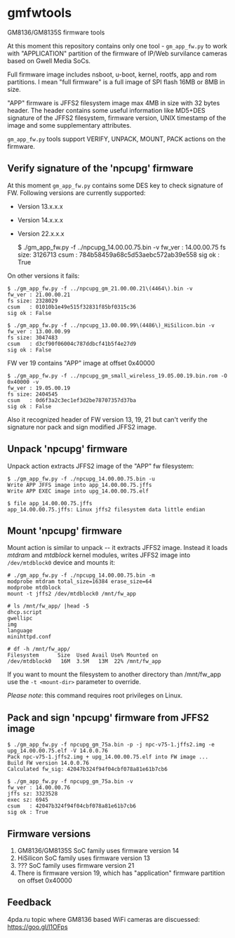 # gmfwtools
GM8136/GM8135S firmware tools

At this moment this repository contains only one tool - ``gm_app_fw.py`` to work with "APPLICATION"
partition of the firmware of IP/Web survilance cameras based on Gwell Media SoCs.

Full firmware image includes nsboot, u-boot, kernel, rootfs, app and rom partitions.
I mean "full firmware" is a full image of SPI flash 16MB or 8MB in size.

"APP" firmware is  JFFS2 filesystem image max 4MB in size with 32 bytes header.
The header contains some useful information like MD5+DES signature of the JFFS2 filesystem,
firmware version, UNIX timestamp of the image and some supplementary attributes.

``gm_app_fw.py`` tools support VERIFY, UNPACK, MOUNT, PACK actions on the firmware.

## Verify signature of the 'npcupg' firmware

At this moment ``gm_app_fw.py`` contains some DES key to check signature of FW. Following
versions are currently supported:
  * Version 13.x.x.x
  * Version 14.x.x.x
  * Version 22.x.x.x

    $ ./gm_app_fw.py -f ../npcupg_14.00.00.75.bin -v
    fw_ver : 14.00.00.75
    fs size: 3126713
    csum   : 784b58459a68c5d53aebc572ab39e558
    sig ok : True

On other versions it fails:

    $ ./gm_app_fw.py -f ../npcupg_gm_21.00.00.21\(4464\).bin -v
    fw_ver : 21.00.00.21
    fs size: 2328029
    csum   : 01010b1e49e515f32831f85bf0315c36
    sig ok : False

    $ ./gm_app_fw.py -f ../npcupg_13.00.00.99\(4486\)_HiSilicon.bin -v
    fw_ver : 13.00.00.99
    fs size: 3047483
    csum   : d3cf90f06004c787ddbcf41b5f4e27d9
    sig ok : False


FW ver 19 contains "APP" image at offset 0x40000

    $ ./gm_app_fw.py -f ../npcupg_gm_small_wireless_19.05.00.19.bin.rom -O 0x40000 -v
    fw_ver : 19.05.00.19
    fs size: 2404545
    csum   : 0d6f3a2c3ec1ef3d2be78707357d37ba
    sig ok : False


Also it recognized header of FW version 13, 19, 21 but can't verify the
signature nor pack and sign modified JFFS2 image.

## Unpack 'npcupg' firmware

Unpack action extracts JFFS2 image of the "APP" fw filesystem:

    $ ./gm_app_fw.py -f ./npcupg_14.00.00.75.bin -u
    Write APP JFFS image into app_14.00.00.75.jffs
    Write APP EXEC image into upg_14.00.00.75.elf

    $ file app_14.00.00.75.jffs
    app_14.00.00.75.jffs: Linux jffs2 filesystem data little endian

## Mount 'npcupg' firmware

Mount action is similar to unpack -- it extracts JFFS2 image.
Instead it loads *mtdram* and *mtdblock* kernel modules,
writes JFFS2 image into ``/dev/mtdblock0`` device and mounts it:

    # ./gm_app_fw.py -f ./npcupg_14.00.00.75.bin -m
    modprobe mtdram total_size=16384 erase_size=64
    modprobe mtdblock
    mount -t jffs2 /dev/mtdblock0 /mnt/fw_app

    # ls /mnt/fw_app/ |head -5
    dhcp.script
    gwellipc
    img
    language
    minihttpd.conf

    # df -h /mnt/fw_app/
    Filesystem      Size  Used Avail Use% Mounted on
    /dev/mtdblock0   16M  3.5M   13M  22% /mnt/fw_app

If you want to mount the filesystem to another directory than /mnt/fw_app
use the ``-t <mount-dir>`` parameter to override.

*Please note*: this command requires root privileges on Linux.

## Pack and sign 'npcupg' firmware from JFFS2 image

    $ ./gm_app_fw.py -f npcupg_gm_75a.bin -p -j npc-v75-1.jffs2.img -e upg_14.00.00.75.elf -V 14.0.0.76
    Pack npc-v75-1.jffs2.img + upg_14.00.00.75.elf into FW image ...
    Build FW version 14.0.0.76
    Calculated fw_sig: 42047b324f94f04cbf078a81e61b7cb6

    $ ./gm_app_fw.py -f npcupg_gm_75a.bin -v
    fw_ver : 14.00.00.76
    jffs sz: 3323528
    exec sz: 6945
    csum   : 42047b324f94f04cbf078a81e61b7cb6
    sig ok : True


## Firmware versions

1. GM8136/GM8135S SoC family  uses firmware version 14
2. HiSilicon SoC family uses firmware version 13
3. ??? SoC family uses firmware version 21
4. There is firmware version 19, which has "application" firmware partition on offset 0x40000


## Feedback

4pda.ru topic where GM8136 based WiFi cameras are discuessed:  https://goo.gl/l1OFps


